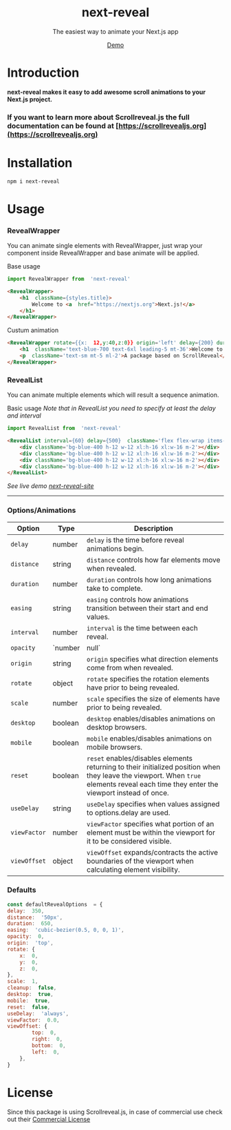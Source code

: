 
<br>
<p align="center">
	<h1 align="center">next-reveal</h1>
</p>
<p align="center">The easiest way to animate your Next.js app</p>
<p align="center"><a href="https://next-reveal.vercel.app/" align="center">Demo</a></p>

# Introduction
<strong>next-reveal makes it easy to add awesome scroll animations to your Next.js project.</strong>
### If you want to learn more about Scrollreveal.js the full documentation can be found at [https://scrollrevealjs.org](https://scrollrevealjs.org)
# Installation
```bash
npm i next-reveal
```
# Usage

### RevealWrapper
You can animate single elements with RevealWrapper, just wrap your component inside RevealWrapper and base animate will be applied.

Base usage
```js
import RevealWrapper from  'next-reveal'
```
```html
<RevealWrapper>
	<h1  className={styles.title}>
		Welcome to <a  href="https://nextjs.org">Next.js!</a>
	</h1>
</RevealWrapper>
```
Custum animation
```html
<RevealWrapper rotate={{x:  12,y:40,z:0}} origin='left' delay={200} duration={1000} distance='500px' reset={true} viewOffset={{top:  25,  right:0,  bottom:  10,  left:5}}>
	<h1  className='text-blue-700 text-6xl leading-5 mt-36'>Welcome to <a  className='focus:underline active:underline hover:underline'  href="https://github.com/ritmillio/next-reveal">next-reveal!</a></h1>
	<p  className='text-sm mt-5 ml-2'>A package based on ScrollReveal</p>
</RevealWrapper>
```
### RevealList
You can animate multiple elements which will result a sequence animation.

Basic usage
*Note that in RevealList you need to specify at least the delay and interval*
```js
import RevealList from  'next-reveal'
```
```html
<RevealList interval={60} delay={500}  className='flex flex-wrap items-center justify-center'>
	<div className='bg-blue-400 h-12 w-12 xl:h-16 xl:w-16 m-2'></div>
	<div className='bg-blue-400 h-12 w-12 xl:h-16 xl:w-16 m-2'></div>
	<div className='bg-blue-400 h-12 w-12 xl:h-16 xl:w-16 m-2'></div>
	<div className='bg-blue-400 h-12 w-12 xl:h-16 xl:w-16 m-2'></div>
</RevealList>
```
*See live demo [next-reveal-site](https://next-reveal.vercel.app/)*

---
### Options/Animations

| Option                           | Type                    | Description                                                                                                                                                                          |
| ---------------------------------- | ----------------------- | ------------------------------------------------------------------------------------------------------------------------------------------------------------------------------------ |
| `delay`                    | number                  | `delay` is the time before reveal animations begin.                                                                               |
| `distance`                            | string                  | `distance` controls how far elements move when revealed.                                                                                                                                                       |
| `duration`                     | number                  | `duration` controls how long animations take to complete.                                                               |
| `easing`                          | string | `easing` controls how animations transition between their start and end values.                                                                                                                    |
| `interval`                         | number | `interval` is the time between each reveal.                                                                                                                  |
| `opacity`                      | `number | null`                  | `opacity` specifies the opacity they have prior to being revealed.                                                                                                       |
| `origin`                      | string                  | `origin` specifies what direction elements come from when revealed.                                                                                                                                                        |
| `rotate`                      | object                  | `rotate` specifies the rotation elements have prior to being revealed.                                                                                                                                                        |
| `scale`                      | number                  | `scale` specifies the size of elements have prior to being revealed.                                                                                                                                                        |
| `desktop`                      | boolean                  | `desktop`  enables/disables animations on desktop browsers.                                                                                                                                                        |
| `mobile`                      | boolean                  | `mobile` enables/disables animations on mobile browsers.                                                                                                                                                        |
| `reset`                      | boolean                  | `reset` enables/disables elements returning to their initialized position when they leave the viewport. When `true` elements reveal each time they enter the viewport instead of once.                                                                                                                                                        |
| `useDelay`                      | string                  | `useDelay` specifies when values assigned to options.delay are used.                                                                                                                                                        |
| `viewFactor`                      | number                  | `viewFactor` specifies what portion of an element must be within the viewport for it to be considered visible.                                                                                                                                                        |
| `viewOffset`                      | object                  | `viewOffset` expands/contracts the active boundaries of the viewport when calculating element visibility.                                                                                                                                                        |

### Defaults
```js
const defaultRevealOptions  = {
delay:  350,
distance:  '50px',
duration:  650,
easing:  'cubic-bezier(0.5, 0, 0, 1)',
opacity:  0,
origin:  'top',
rotate: {
	x:  0,
	y:  0,
	z:  0,
},
scale:  1,
cleanup:  false,
desktop:  true,
mobile:  true,
reset:  false,
useDelay:  'always',
viewFactor:  0.0,
viewOffset: {
		top:  0,
		right:  0,
		bottom:  0,
		left:  0,
	},
}
```
 

# License

Since this package is using Scrollreveal.js, in case of commercial use check out their [Commercial License](https://scrollrevealjs.org/pricing/)